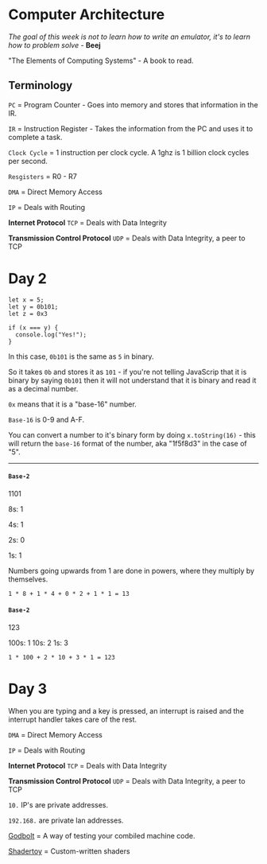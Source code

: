 # Computer Architecture

_The goal of this week is not to learn how to write an emulator, it's to learn how to problem solve_ - **Beej**

"The Elements of Computing Systems" - A book to read.

## Terminology

`PC` = Program Counter - Goes into memory and stores that information in the IR.

`IR` = Instruction Register - Takes the information from the PC and uses it to complete a task.

`Clock Cycle` = 1 instruction per clock cycle. A 1ghz is 1 billion clock cycles per second.

`Resgisters` = R0 - R7

`DMA` = Direct Memory Access

`IP` = Deals with Routing

**Internet Protocol**
`TCP` = Deals with Data Integrity

**Transmission Control Protocol**
`UDP` = Deals with Data Integrity, a peer to TCP

# Day 2

```JS
let x = 5;
let y = 0b101;
let z = 0x3

if (x === y) {
  console.log("Yes!");
}
```

In this case, `0b101` is the same as `5` in binary.

So it takes `0b` and stores it as `101` - if you're not telling JavaScrip that it is binary by saying `0b101` then it will not understand that it is binary and read it as a decimal number.

`0x` means that it is a "base-16" number.

`Base-16` is 0-9 and A-F.

You can convert a number to it's binary form by doing `x.toString(16)` - this will return the `base-16` format of the number, aka "1f5f8d3" in the case of "5".

---

#### `Base-2`

1101

8s: 1

4s: 1

2s: 0

1s: 1

Numbers going upwards from 1 are done in powers, where they multiply by themselves.

`1 * 8 + 1 * 4 + 0 * 2 + 1 * 1 = 13`

#### `Base-2`

123

100s: 1
10s: 2
1s: 3

`1 * 100 + 2 * 10 + 3 * 1 = 123`

# Day 3

When you are typing and a key is pressed, an interrupt is raised and the interrupt handler takes care of the rest.

`DMA` = Direct Memory Access

`IP` = Deals with Routing

**Internet Protocol**
`TCP` = Deals with Data Integrity

**Transmission Control Protocol**
`UDP` = Deals with Data Integrity, a peer to TCP

`10.` IP's are private addresses.

`192.168.` are private lan addresses.

[Godbolt](https://godbolt.org/) = A way of testing your combiled machine code.

[Shadertoy](https://www.shadertoy.com/) = Custom-written shaders
